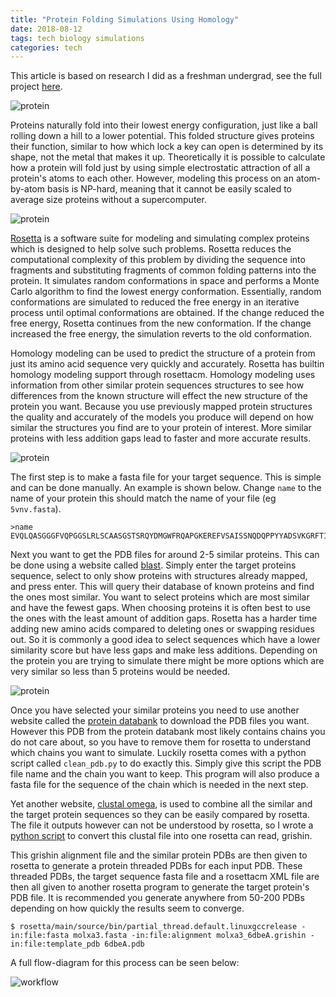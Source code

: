 ```yaml
---
title: "Protein Folding Simulations Using Homology"
date: 2018-08-12
tags: tech biology simulations
categories: tech
---
```


This article is based on research I did as a freshman undergrad, see the full project
[here](http://2018.igem.org/Team:Washington/Model).

![protein](protein.gif)

Proteins naturally fold into their lowest energy configuration, just like a ball rolling down a
hill to a lower potential. This folded structure gives proteins their function, similar to
how which lock a key can open is determined by its shape, not the metal that makes it up.
Theoretically it is possible to calculate how a protein will fold just by using simple
electrostatic attraction of all a protein's atoms to each other.  However, modeling this process
on an atom-by-atom basis is NP-hard, meaning that it cannot be easily scaled to average size
proteins without a supercomputer.

![protein](protein-surf.png)

[Rosetta][5] is a software suite for modeling and simulating complex proteins which is designed to help
solve such problems. Rosetta reduces the computational complexity of this problem by dividing the
sequence into fragments and substituting fragments of common folding patterns into the protein. It
simulates random conformations in space and performs a Monte Carlo algorithm to find the lowest
energy conformation. Essentially, random conformations are simulated to reduced the free energy in
an iterative process until optimal conformations are obtained. If the change reduced the free
energy, Rosetta continues from the new conformation. If the change increased the free energy, the
simulation reverts to the old conformation.

[5]: https://www.rosettacommons.org/

Homology modeling can be used to predict the structure of a protein from just
its amino acid sequence very quickly and accurately. Rosetta has builtin
homology modeling support through rosettacm. Homology modeling uses information
from other similar protein sequences structures to see how differences from the
known structure will effect the new structure of the protein you want. Because
you use previously mapped protein structures the quality and accurately of the
models you produce will depend on how similar the structures you find are to
your protein of interest. More similar proteins with less addition gaps lead to
faster and more accurate results.

![protein](protein-close.png)

The first step is to make a fasta file for your target sequence. This is simple
and can be done manually. An example is shown below. Change `name` to the name
of your protein this should match the name of your file (eg `5vnv.fasta`).

```
>name
EVQLQASGGGFVQPGGSLRLSCAASGSTSRQYDMGWFRQAPGKEREFVSAISSNQDQPPYYADSVKGRFTISRDNSKNTVYLQMNSLRAEDTATYYCAFKQHHANGAYWGQGTQVTVSS
```

Next you want to get the PDB files for around 2-5 similar proteins. This can be
done using a website called [blast][1]. Simply enter the target proteins sequence,
select to only show proteins with structures already mapped, and press enter.
This will query their database of known proteins and find the ones most
similar. You want to select proteins which are most similar and have the fewest
gaps. When choosing proteins it is often best to use the ones with the least
amount of addition gaps. Rosetta has a harder time adding new amino acids
compared to deleting ones or swapping residues out. So it is commonly a good
idea to select sequences which have a lower similarity score but have less gaps
and make less additions. Depending on the protein you are trying to simulate
there might be more options which are very similar so less than 5 proteins
would be needed.

[1]: https://blast.ncbi.nlm.nih.gov/Blast.cgi

![protein](protein-lines.png)

Once you have selected your similar proteins you need to use another website
called the [protein databank][2] to download the PDB files you want. However this
PDB from the protein databank most likely contains chains you do not care
about, so you have to remove them for rosetta to understand which chains you
want to simulate. Luckily rosetta comes with a python script called
`clean_pdb.py` to do exactly this. Simply give this script the PDB file name
and the chain you want to keep. This program will also produce a fasta file for
the sequence of the chain which is needed in the next step.

[2]: http://www.rcsb.org/

Yet another website, [clustal omega][3], is used to combine all the similar and the
target protein sequences so they can be easily compared by rosetta. The file it
outputs however can not be understood by rosetta, so I wrote a [python script][4]
to convert this clustal file into one rosetta can read, grishin.

[3]: https://www.ebi.ac.uk/Tools/msa/clustalo/
[4]: https://edryd.org/projects/aln2grishin/

This grishin alignment file and the similar protein PDBs are then given to
rosetta to generate a protein threaded PDBs for each input PDB. These threaded
PDBs, the target sequence fasta file and a rosettacm XML file are then all
given to another rosetta program to generate the target protein's PDB file. It
is recommended you generate anywhere from 50-200 PDBs depending on how quickly
the results seem to converge.

```
$ rosetta/main/source/bin/partial_thread.default.linuxgccrelease -in:file:fasta molxa3.fasta -in:file:alignment molxa3_6dbeA.grishin -in:file:template_pdb 6dbeA.pdb
```

A full flow-diagram for this process can be seen below:

![workflow](workflow.png)
